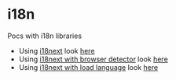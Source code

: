 # i18n
Pocs with i18n libraries

* Using [i18next](https://react.i18next.com/) look [here](./packages/i18next)
* Using [i18next with browser detector](https://github.com/i18next/i18next-browser-languageDetector) look [here](./packages/i18next-browser-detect)
* Using [i18next with load language](https://github.com/i18next/i18next-xhr-backend) look [here](./packages/i18next-load-language)

